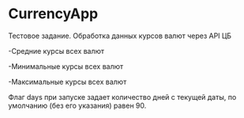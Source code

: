 # CurrencyApp
Тестовое задание. Обработка данных курсов валют через API ЦБ

-Средние курсы всех валют

-Минимальные курсы всех валют

-Максимальные курсы всех валют

Флаг days при запуске задает количество дней с текущей даты, по умолчанию (без его указания) равен 90.
